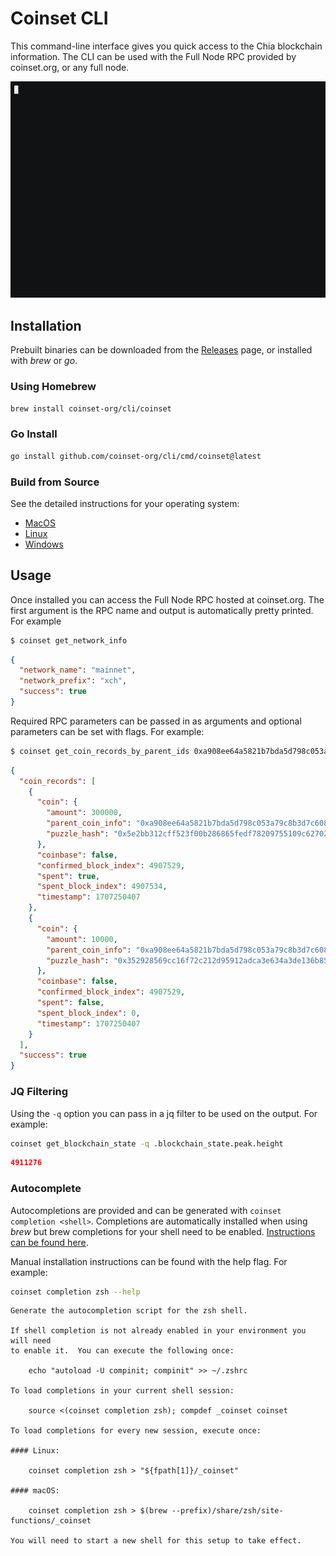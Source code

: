# Coinset CLI

This command-line interface gives you quick access to the Chia blockchain information. The CLI can be used with the Full Node RPC provided by coinset.org, or any full node.

![Demo GIF](./docs/demo.gif)


## Installation

Prebuilt binaries can be downloaded from the [Releases](https://github.com/coinset-org/cli/releases) page, or installed with *brew* or *go*.

### Using Homebrew

```bash
brew install coinset-org/cli/coinset
```

### Go Install

```bash
go install github.com/coinset-org/cli/cmd/coinset@latest
```

### Build from Source
See the detailed instructions for your operating system:
* [MacOS](docs/install_from_source.md#macos)
* [Linux](docs/install_from_source.md#linux)
* [Windows](docs/install_from_source.md#windows)

## Usage
Once installed you can access the Full Node RPC hosted at coinset.org. The first argument is the RPC name and output is automatically pretty printed. For example

```bash
$ coinset get_network_info
```
```json
{
  "network_name": "mainnet",
  "network_prefix": "xch",
  "success": true
}	
```

Required RPC parameters can be passed in as arguments and optional parameters can be set with flags. For example:

```bash
$ coinset get_coin_records_by_parent_ids 0xa908ee64a5821b7bda5d798c053a79c8b3d7c608bb7735f4cefc7833ead4f6cd --include-spent-coins
```
```json
{
  "coin_records": [
    {
      "coin": {
        "amount": 300000,
        "parent_coin_info": "0xa908ee64a5821b7bda5d798c053a79c8b3d7c608bb7735f4cefc7833ead4f6cd",
        "puzzle_hash": "0x5e2bb312cff523f00b286865fedf78209755109c627022d68ccc891ede1d5da9"
      },
      "coinbase": false,
      "confirmed_block_index": 4907529,
      "spent": true,
      "spent_block_index": 4907534,
      "timestamp": 1707250407
    },
    {
      "coin": {
        "amount": 10000,
        "parent_coin_info": "0xa908ee64a5821b7bda5d798c053a79c8b3d7c608bb7735f4cefc7833ead4f6cd",
        "puzzle_hash": "0x352928569cc16f72c212d95912adca3e634a3de136b85ed396a76b19e684e2f6"
      },
      "coinbase": false,
      "confirmed_block_index": 4907529,
      "spent": false,
      "spent_block_index": 0,
      "timestamp": 1707250407
    }
  ],
  "success": true
}
```

### JQ Filtering

Using the `-q` option you can pass in a jq filter to be used on the output. For example:

```bash
coinset get_blockchain_state -q .blockchain_state.peak.height
```
```json
4911276
```

### Autocomplete

Autocompletions are provided and can be generated with `coinset completion <shell>`. Completions are automatically installed when using *brew* but brew completions for your shell need to be enabled. [Instructions can be found here](https://docs.brew.sh/Shell-Completion).



Manual installation instructions can be found with the help flag. For example:

```bash
coinset completion zsh --help
```
```
Generate the autocompletion script for the zsh shell.

If shell completion is not already enabled in your environment you will need
to enable it.  You can execute the following once:

	echo "autoload -U compinit; compinit" >> ~/.zshrc

To load completions in your current shell session:

	source <(coinset completion zsh); compdef _coinset coinset

To load completions for every new session, execute once:

#### Linux:

	coinset completion zsh > "${fpath[1]}/_coinset"

#### macOS:

	coinset completion zsh > $(brew --prefix)/share/zsh/site-functions/_coinset

You will need to start a new shell for this setup to take effect.
```




